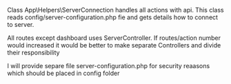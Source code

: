 Class App\Helpers\ServerConnection handles all actions with api. This class reads config/server-configuration.php fie and gets details how to connect to server.

All routes except dashboard uses ServerController. If routes/action number would increased it would be better to make separate Controllers and divide their responsibility

I will provide separe file server-configuration.php for security reaasons which should be placed in config folder

